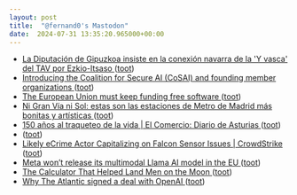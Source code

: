 ```yaml
---
layout: post
title:  "@fernand0's Mastodon"
date:  2024-07-31 13:35:20.965000+00:00
---
```

*  [La Diputación de Gipuzkoa insiste en la conexión navarra de la 'Y vasca' del TAV por Ezkio-Itsaso ](https://www.noticiasdegipuzkoa.eus/sociedad/2024/07/18/diputacion-gipuzkoa-insiste-conexion-navarra-8496698.htm) ([toot](https://mastodon.social/@fernand0/112881363907445903))
*  [Introducing the Coalition for Secure AI (CoSAI) and founding member organizations ](https://blog.google/technology/safety-security/google-coalition-for-secure-ai) ([toot](https://mastodon.social/@fernand0/112881104620706993))
*  [The European Union must keep funding free software ](https://matrix.org/blog/2024/07/17/ngi-open-letter) ([toot](https://mastodon.social/@fernand0/112880810615388466))
*  [Ni Gran Vía ni Sol: estas son las estaciones de Metro de Madrid más bonitas y artísticas ](https://www.elconfidencial.com/espana/madrid/2024-07-19/estaciones-metro-madrid-mas-bonitas-1qrt-1tna_3926995) ([toot](https://mastodon.social/@fernand0/112880606694400186))
*  [150 años al traqueteo de la vida \| El Comercio: Diario de Asturias ](https://www.elcomercio.es/gijon/estacion-norte-gijon-150-anos-20240719085704-nt.htm) ([toot](https://mastodon.social/@fernand0/112880414581049989))
*  [ ](https://mastodon.social/@pjorge) ([toot](https://mastodon.social/@fernand0/112880286147171724))
*  [Likely eCrime Actor Capitalizing on Falcon Sensor Issues \| CrowdStrike ](https://www.crowdstrike.com/blog/likely-ecrime-actor-capitalizing-on-falcon-sensor-issues) ([toot](https://mastodon.social/@fernand0/112880187153215161))
*  [Meta won’t release its multimodal Llama AI model in the EU ](https://www.theverge.com/2024/7/18/24201041/meta-multimodal-llama-ai-model-launch-eu-regulation) ([toot](https://mastodon.social/@fernand0/112879833042003633))
*  [The Calculator That Helped Land Men on the Moon ](https://spectrum.ieee.org/the-calculator-that-helped-land-men-on-the-moo) ([toot](https://mastodon.social/@fernand0/112879189626913312))
*  [Why The Atlantic signed a deal with OpenAI ](https://www.theverge.com/2024/7/11/24196396/the-atlantic-openai-licensing-deal-ai-news-journalism-web-future-decoder-podcast) ([toot](https://mastodon.social/@fernand0/112878597691511879))
